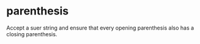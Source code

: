 # parenthesis
Accept a suer string and ensure that every opening parenthesis also has a closing parenthesis.
